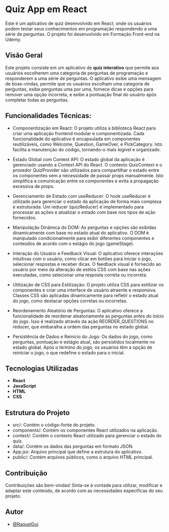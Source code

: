 # Quiz App em React

Este é um aplicativo de quiz desenvolvido em React, onde os usuários podem testar seus conhecimentos em programação respondendo a uma série de perguntas.
O projeto foi desenvolvido em Formação Front-end na Udemy.

## Visão Geral

Este projeto consiste em um aplicativo de **quiz interativo** que permite aos usuários escolherem uma categoria de perguntas de programação e responderem a uma série de perguntas. O aplicativo exibe uma mensagem de boas-vindas, permite que os usuários escolham uma categoria de perguntas, exibe perguntas uma por uma, fornece dicas e opções para remover uma opção incorreta, e exibe a pontuação final do usuário após completar todas as perguntas.
    

## Funcionalidades Técnicas:

- Componentização em React:
    O projeto utiliza a biblioteca React para criar uma aplicação frontend modular e componentizada.
    Cada funcionalidade do aplicativo é encapsulada em componentes reutilizáveis, como Welcome, Question, GameOver, e PickCategory. Isto facilita a manutenção do código, tornando-o mais legível e organizado.

- Estado Global com Context API:
    O estado global da aplicação é gerenciado usando a Context API do React.
    O contexto QuizContext e o provedor QuizProvider são utilizados para compartilhar o estado entre os componentes sem a necessidade de passar props manualmente. Isto simplifica a comunicação entre os componentes e evita a propagação excessiva de props.

- Gerenciamento de Estado com useReducer:
    O hook useReducer é utilizado para gerenciar o estado da aplicação de forma mais complexa e estruturada.
    Um reducer (quizReducer) é implementado para processar as ações e atualizar o estado com base nos tipos de ação fornecidos.

- Manipulação Dinâmica do DOM:
    As perguntas e opções são exibidas dinamicamente com base no estado atual do aplicativo.
    O DOM é manipulado condicionalmente para exibir diferentes componentes e conteúdos de acordo com o estágio do jogo (gameStage).

- Interação do Usuário e Feedback Visual:
    O aplicativo oferece interações intuitivas com o usuário, como clicar em botões para iniciar o jogo, selecionar respostas e receber dicas.
    O feedback visual é fornecido ao usuário por meio da alteração de estilos CSS com base nas ações executadas, como selecionar uma resposta correta ou incorreta.

- Utilização de CSS para Estilização:
    O projeto utiliza CSS para estilizar os componentes e criar uma interface de usuário atraente e responsiva.
    Classes CSS são aplicadas dinamicamente para refletir o estado atual do jogo, como destacar opções corretas ou incorretas.

- Reordenamento Aleatório de Perguntas:
    O aplicativo oferece a funcionalidade de reordenar aleatoriamente as perguntas antes do início do jogo.
    Isso é realizado através da ação REORDER_QUESTIONS no reducer, que embaralha a ordem das perguntas no estado global.

- Persistência de Dados e Reinício do Jogo:
    Os dados do jogo, como perguntas, pontuação e estágio atual, são persistidos localmente no estado global.
    Após o término do jogo, os usuários têm a opção de reiniciar o jogo, o que redefine o estado para o inicial.

## Tecnologias Utilizadas
- **React**
- **JavaScript**
- **HTML**
- **CSS**

## Estrutura do Projeto
- src/: Contém o código-fonte do projeto.
- components/: Contém os componentes React utilizados na aplicação.
- context/: Contém o contexto React utilizado para gerenciar o estado do quiz.
- data/: Contém os dados das perguntas em formato JSON.
- App.jsx: Arquivo principal que define a estrutura do aplicativo.
- public/: Contém arquivos públicos, como o arquivo HTML principal.

## Contribuição
Contribuições são bem-vindas! 
Sinta-se à vontade para utilizar, modificar e adaptar este conteúdo, de acordo com as necessidades específicas do seu projeto.

## Autor
- [@RaquelGui](https://www.github.com/RaquelGui)